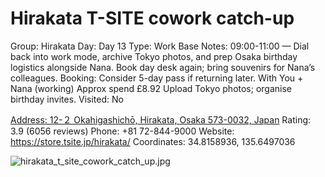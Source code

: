 # Hirakata T-SITE cowork catch-up

Group: Hirakata
Day: Day 13
Type: Work Base
Notes: 09:00-11:00 — Dial back into work mode, archive Tokyo photos, and prep Osaka birthday logistics alongside Nana. Book day desk again; bring souvenirs for Nana’s colleagues. Booking: Consider 5-day pass if returning later. With You + Nana (working) Approx spend £8.92 Upload Tokyo photos; organise birthday invites.
Visited: No

[Address: 12-２ Okahigashichō, Hirakata, Osaka 573-0032, Japan](https://maps.google.com/?cid=17127482803001824153)
Rating: 3.9 (6056 reviews)
Phone: +81 72-844-9000
Website: https://store.tsite.jp/hirakata/
Coordinates: 34.8158936, 135.6497036

![hirakata_t_site_cowork_catch_up.jpg](Hirakata%20T-SITE%20cowork%20catch-up%20hirakatatsit0152dca274/hirakata_t_site_cowork_catch_up.jpg)
